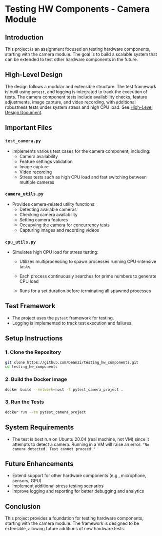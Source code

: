 # Testing HW Components - Camera Module

## Introduction
This project is an assignment focused on testing hardware components, starting with the camera module. The goal is to build a scalable system that can be extended to test other hardware components in the future.

## High-Level Design
The design follows a modular and extensible structure. The test framework is built using `pytest`, and logging is integrated to track the execution of tests. The camera component tests include availability checks, feature adjustments, image capture, and video recording, with additional robustness tests under system stress and high CPU load.
See [High-Level Design Document](https://github.com/DeanZi/testing_hw_components/blob/main/High-Level%20Design%20Document.pdf).

## Important Files

### `test_camera.py`
- Implements various test cases for the camera component, including:
  - Camera availability
  - Feature settings validation
  - Image capture
  - Video recording
  - Stress tests such as high CPU load and fast switching between multiple cameras
  
### `camera_utils.py`
- Provides camera-related utility functions:
  - Detecting available cameras
  - Checking camera availability
  - Setting camera features
  - Occupying the camera for concurrency tests
  - Capturing images and recording videos
  
### `cpu_utils.py`

- Simulates high CPU load for stress testing:

  - Utilizes multiprocessing to spawn processes running CPU-intensive tasks

  - Each process continuously searches for prime numbers to generate CPU load

  - Runs for a set duration before terminating all spawned processes
  


## Test Framework
- The project uses the `pytest` framework for testing.
- Logging is implemented to track test execution and failures.

## Setup Instructions

### 1. Clone the Repository
```bash
git clone https://github.com/DeanZi/testing_hw_components.git
cd testing_hw_components
```

### 2. Build the Docker Image
```bash
docker build --network=host -t pytest_camera_project .
```

### 3. Run the Tests
```bash
docker run --rm pytest_camera_project
```

## System Requirements

- The test is best run on Ubuntu 20.04 (real machine, not VM) since it attempts to detect a camera. Running in a VM will raise an error: `"No camera detected. Test cannot proceed."`


## Future Enhancements
- Extend support for other hardware components (e.g., microphone, sensors, GPU)
- Implement additional stress testing scenarios
- Improve logging and reporting for better debugging and analytics

## Conclusion
This project provides a foundation for testing hardware components, starting with the camera module. The framework is designed to be extensible, allowing future additions of new hardware tests.

